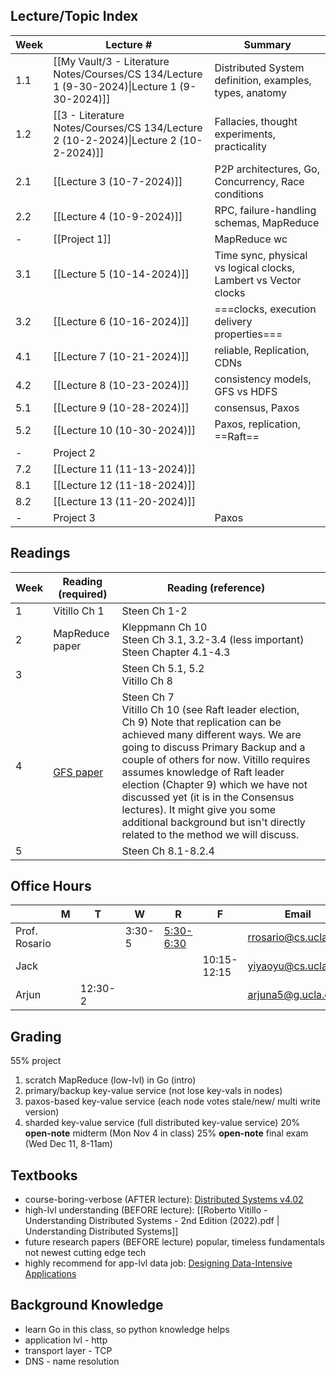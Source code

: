 ## Lecture/Topic Index

| Week | Lecture #                                                                                     | Summary                                                         |
| ---- | --------------------------------------------------------------------------------------------- | --------------------------------------------------------------- |
| 1.1  | [[My Vault/3 - Literature Notes/Courses/CS 134/Lecture 1 (9-30-2024)\|Lecture 1 (9-30-2024)]] | Distributed System definition, examples, types, anatomy         |
| 1.2  | [[3 - Literature Notes/Courses/CS 134/Lecture 2 (10-2-2024)\|Lecture 2 (10-2-2024)]]          | Fallacies, thought experiments, practicality                    |
| 2.1  | [[Lecture 3 (10-7-2024)]]                                                                     | P2P architectures, Go, Concurrency, Race conditions             |
| 2.2  | [[Lecture 4 (10-9-2024)]]                                                                     | RPC, failure-handling schemas, MapReduce                        |
| -    | [[Project 1]]                                                                                 | MapReduce wc                                                    |
| 3.1  | [[Lecture 5 (10-14-2024)]]                                                                    | Time sync, physical vs logical clocks, Lambert vs Vector clocks |
| 3.2  | [[Lecture 6 (10-16-2024)]]                                                                    | ===clocks, execution delivery properties===                     |
| 4.1  | [[Lecture 7 (10-21-2024)]]                                                                    | reliable, Replication, CDNs                                     |
| 4.2  | [[Lecture 8 (10-23-2024)]]                                                                    | consistency models, GFS vs HDFS                                 |
| 5.1  | [[Lecture 9 (10-28-2024)]]                                                                    | consensus, Paxos                                                |
| 5.2  | [[Lecture 10 (10-30-2024)]]                                                                   | Paxos, replication, ==Raft==                                    |
| -    | Project 2                                                                                     |                                                                 |
| 7.2  | [[Lecture 11 (11-13-2024)]]                                                                   |                                                                 |
| 8.1  | [[Lecture 12 (11-18-2024)]]                                                                   |                                                                 |
| 8.2  | [[Lecture 13 (11-20-2024)]]                                                                   |                                                                 |
| -    | Project 3                                                                                     | Paxos                                                           |
## Readings

| Week | Reading (required)                                                                                           | Reading (reference)                                                                                                                                                                                                                                                                                                                                                                                                                             |     |
| ---- | ------------------------------------------------------------------------------------------------------------ | ----------------------------------------------------------------------------------------------------------------------------------------------------------------------------------------------------------------------------------------------------------------------------------------------------------------------------------------------------------------------------------------------------------------------------------------------- | --- |
| 1    | Vitillo Ch 1                                                                                                 | Steen Ch 1-2                                                                                                                                                                                                                                                                                                                                                                                                                                    |     |
| 2    | MapReduce paper                                                                                              | Kleppmann Ch 10<br>Steen Ch 3.1, 3.2-3.4 (less important) <br>Steen Chapter 4.1-4.3                                                                                                                                                                                                                                                                                                                                                             |     |
| 3    |                                                                                                              | Steen Ch 5.1, 5.2 <br>Vitillo Ch 8                                                                                                                                                                                                                                                                                                                                                                                                              |     |
| 4    | <br>[GFS paper](https://static.googleusercontent.com/media/research.google.com/en//archive/gfs-sosp2003.pdf) | Steen Ch 7<br>Vitillo Ch 10 (see Raft leader election, Ch 9) Note that replication can be achieved many different ways. We are going to discuss Primary Backup and a couple of others for now. Vitillo requires assumes knowledge of Raft leader election (Chapter 9) which we have not discussed yet (it is in the Consensus lectures). It might give you some additional background but isn't directly related to the method we will discuss. |     |
| 5    |                                                                                                              | Steen Ch 8.1-8.2.4                                                                                                                                                                                                                                                                                                                                                                                                                              |     |

## Office Hours

|               | M   | T       | W      | R                                                | F           | Email                | Office        |
| ------------- | --- | ------- | ------ | ------------------------------------------------ | ----------- | -------------------- | ------------- |
| Prof. Rosario |     |         | 3:30-5 | [5:30-6:30](https://ucla.zoom.us/my/ryanrosario) |             | rrosario@cs.ucla.edu | Boelter 3531A |
| Jack          |     |         |        |                                                  | 10:15-12:15 | yiyaoyu@cs.ucla.edu  | Boelter 3278  |
| Arjun         |     | 12:30-2 |        |                                                  |             | arjuna5@g.ucla.edu   | Boelter 3286  |

## Grading
55% project
1. scratch MapReduce (low-lvl) in Go (intro)
2. primary/backup key-value service (not lose key-vals in nodes)
3. paxos-based key-value service (each node votes stale/new/ multi write version)
4. sharded key-value service (full distributed key-value service)
20% **open-note** midterm (Mon Nov 4 in class)
25% **open-note** final exam (Wed Dec 11, 8-11am)
## Textbooks
- course-boring-verbose (AFTER lecture): [Distributed Systems v4.02](https://www.distributed-systems.net/index.php/books/ds4/ds4-ebook/)
- high-lvl understanding (BEFORE lecture): [[Roberto Vitillo - Understanding Distributed Systems - 2nd Edition (2022).pdf | Understanding Distributed Systems]]
- future research papers (BEFORE lecture)
	popular, timeless fundamentals not newest cutting edge tech
- highly recommend for app-lvl data job: [Designing Data-Intensive Applications](https://learning.oreilly.com/videos/designing-data-intensive-applications/9781663728289/)
## Background Knowledge
- learn Go in this class, so python knowledge helps
- application lvl - http
- transport layer - TCP
- DNS - name resolution